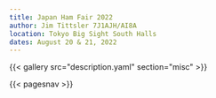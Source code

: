 ```yaml
---
title: Japan Ham Fair 2022
author: Jim Tittsler 7J1AJH/AI8A
location: Tokyo Big Sight South Halls
dates: August 20 & 21, 2022
---
```


{{< gallery src="description.yaml" section="misc" >}}

{{< pagesnav >}}
